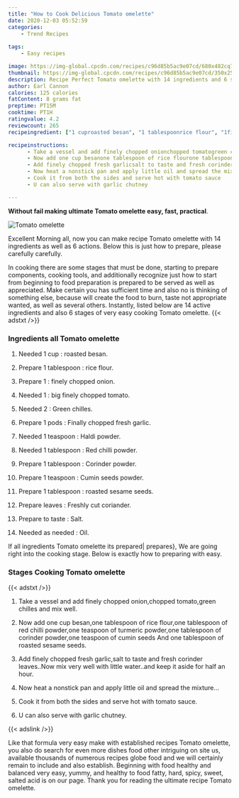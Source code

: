 ```yaml
---
title: "How to Cook Delicious Tomato omelette"
date: 2020-12-03 05:52:59
categories:
    - Trend Recipes
    
tags:
    - Easy recipes

image: https://img-global.cpcdn.com/recipes/c96d85b5ac9e07cd/680x482cq70/tomato-omelette-recipe-main-photo.jpg
thumbnail: https://img-global.cpcdn.com/recipes/c96d85b5ac9e07cd/350x250cq70/tomato-omelette-recipe-main-photo.jpg
description: Recipe Perfect Tomato omelette with 14 ingredients and 6 stages of easy cooking.
author: Earl Cannon
calories: 125 calories
fatContent: 8 grams fat
preptime: PT15M
cooktime: PT1H
ratingvalue: 4.2
reviewcount: 265
recipeingredient: ["1 cuproasted besan", "1 tablespoonrice flour", "1finely chopped onion", "1big finely chopped tomato", "2Green chilles", "1 podsFinally chopped fresh garlic", "1 teaspoonHaldi powder", "1 tablespoonRed chilli powder", "1 tablespoonCorinder powder", "1 teaspoonCumin seeds powder", "1 tablespoonroasted sesame seeds", "leavesFreshly cut coriander", "to tasteSalt", "as neededOil"]

recipeinstructions: 
      - Take a vessel and add finely chopped onionchopped tomatogreen chilles and mix well 
      - Now add one cup besanone tablespoon of rice flourone tablespoon of red chilli powderone teaspoon of turmeric powderone tablespoon of corinder powderone teaspoon of cumin seeds And one tablespoon of roasted sesame seeds 
      - Add finely chopped fresh garlicsalt to taste and fresh corinder leavesNow mix very well with little waterand keep it aside for half an hour 
      - Now heat a nonstick pan and apply little oil and spread the mixture 
      - Cook it from both the sides and serve hot with tomato sauce 
      - U can also serve with garlic chutney

---
```




**Without fail making ultimate Tomato omelette easy, fast, practical**. 


![Tomato omelette](https://img-global.cpcdn.com/recipes/c96d85b5ac9e07cd/680x482cq70/tomato-omelette-recipe-main-photo.jpg "Tomato omelette")




Excellent Morning all, now you can make recipe Tomato omelette with 14 ingredients as well as 6 actions. Below this is just how to prepare, please carefully carefully.

In cooking there are some stages that must be done, starting to prepare components, cooking tools, and additionally recognize just how to start from beginning to food preparation is prepared to be served as well as appreciated. Make certain you has sufficient time and also no is thinking of something else, because will create the food to burn, taste not appropriate wanted, as well as several others. Instantly, listed below are 14 active ingredients and also 6 stages of very easy cooking Tomato omelette.
{{< adstxt />}}

### Ingredients all Tomato omelette


1. Needed 1 cup : roasted besan.

1. Prepare 1 tablespoon : rice flour.

1. Prepare 1 : finely chopped onion.

1. Needed 1 : big finely chopped tomato.

1. Needed 2 : Green chilles.

1. Prepare 1 pods : Finally chopped fresh garlic.

1. Needed 1 teaspoon : Haldi powder.

1. Needed 1 tablespoon : Red chilli powder.

1. Prepare 1 tablespoon : Corinder powder.

1. Prepare 1 teaspoon : Cumin seeds powder.

1. Prepare 1 tablespoon : roasted sesame seeds.

1. Prepare leaves : Freshly cut coriander.

1. Prepare to taste : Salt.

1. Needed as needed : Oil.



If all ingredients Tomato omelette its prepared| prepares}, We are going right into the cooking stage. Below is exactly how to preparing with easy.

### Stages Cooking Tomato omelette

{{< adstxt />}}


1. Take a vessel and add finely chopped onion,chopped tomato,green chilles and mix well.



1. Now add one cup besan,one tablespoon of rice flour,one tablespoon of red chilli powder,one teaspoon of turmeric powder,one tablespoon of corinder powder,one teaspoon of cumin seeds And one tablespoon of roasted sesame seeds.



1. Add finely chopped fresh garlic,salt to taste and fresh corinder leaves..Now mix very well with little water..and keep it aside for half an hour.



1. Now heat a nonstick pan and apply little oil and spread the mixture...



1. Cook it from both the sides and serve hot with tomato sauce.



1. U can also serve with garlic chutney.





{{< adslink />}}

Like that formula very easy make with established recipes Tomato omelette, you also do search for even more dishes food other intriguing on site us, available thousands of numerous recipes globe food and we will certainly remain to include and also establish. Beginning with food healthy and balanced very easy, yummy, and healthy to food fatty, hard, spicy, sweet, salted acid is on our page. Thank you for reading the ultimate recipe Tomato omelette.
